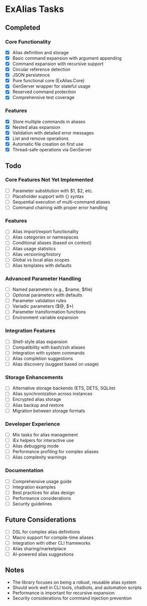 # ExAlias Tasks

## Completed

### Core Functionality
- [x] Alias definition and storage
- [x] Basic command expansion with argument appending
- [x] Command expansion with recursive support
- [x] Circular reference detection
- [x] JSON persistence
- [x] Pure functional core (ExAlias.Core)
- [x] GenServer wrapper for stateful usage
- [x] Reserved command protection
- [x] Comprehensive test coverage

### Features
- [x] Store multiple commands in aliases
- [x] Nested alias expansion
- [x] Validation with detailed error messages
- [x] List and remove operations
- [x] Automatic file creation on first use
- [x] Thread-safe operations via GenServer

## Todo

### Core Features Not Yet Implemented
- [ ] Parameter substitution with $1, $2, etc.
- [ ] Placeholder support with {} syntax
- [ ] Sequential execution of multi-command aliases
- [ ] Command chaining with proper error handling

### Features
- [ ] Alias import/export functionality
- [ ] Alias categories or namespaces
- [ ] Conditional aliases (based on context)
- [ ] Alias usage statistics
- [ ] Alias versioning/history
- [ ] Global vs local alias scopes
- [ ] Alias templates with defaults

### Advanced Parameter Handling
- [ ] Named parameters (e.g., $name, $file)
- [ ] Optional parameters with defaults
- [ ] Parameter validation rules
- [ ] Variadic parameters ($@, $*)
- [ ] Parameter transformation functions
- [ ] Environment variable expansion

### Integration Features
- [ ] Shell-style alias expansion
- [ ] Compatibility with bash/zsh aliases
- [ ] Integration with system commands
- [ ] Alias completion suggestions
- [ ] Alias discovery (suggest based on usage)

### Storage Enhancements
- [ ] Alternative storage backends (ETS, DETS, SQLite)
- [ ] Alias synchronization across instances
- [ ] Encrypted alias storage
- [ ] Alias backup and restore
- [ ] Migration between storage formats

### Developer Experience
- [ ] Mix tasks for alias management
- [ ] IEx helpers for interactive use
- [ ] Alias debugging mode
- [ ] Performance profiling for complex aliases
- [ ] Alias complexity warnings

### Documentation
- [ ] Comprehensive usage guide
- [ ] Integration examples
- [ ] Best practices for alias design
- [ ] Performance considerations
- [ ] Security guidelines

## Future Considerations

- [ ] DSL for complex alias definitions
- [ ] Macro support for compile-time aliases
- [ ] Integration with other CLI frameworks
- [ ] Alias sharing/marketplace
- [ ] AI-powered alias suggestions

## Notes

- The library focuses on being a robust, reusable alias system
- Should work well in CLI tools, chatbots, and automation scripts
- Performance is important for recursive expansion
- Security considerations for command injection prevention